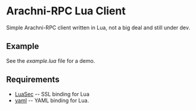 # Arachni-RPC Lua Client

Simple Arachni-RPC client written in Lua, not a big deal and still under dev.

## Example

See the <em>example.lua</em> file for a demo.

## Requirements

 * [LuaSec](http://www.inf.puc-rio.br/~brunoos/luasec/) -- SSL binding for Lua
 * [yaml](http://yaml.luaforge.net/) -- YAML binding for Lua.

